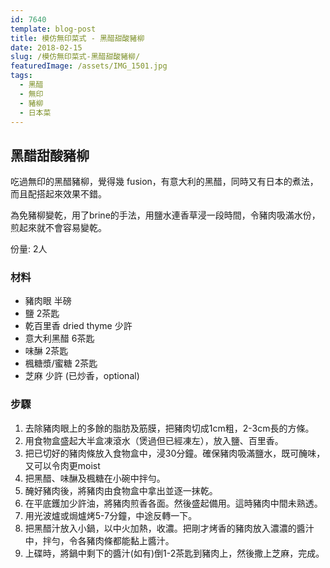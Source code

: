```yaml
---
id: 7640
template: blog-post
title: 模仿無印菜式 - 黑醋甜酸豬柳
date: 2018-02-15
slug: /模仿無印菜式-黑醋甜酸豬柳/
featuredImage: /assets/IMG_1501.jpg
tags:
  - 黑醋
  - 無印
  - 豬柳
  - 日本菜
---
```



## 黑醋甜酸豬柳

吃過無印的黑醋豬柳，覺得幾 fusion，有意大利的黑醋，同時又有日本的煮法，而且配搭起來效果不錯。

為免豬柳變乾，用了brine的手法，用鹽水連香草浸一段時間，令豬肉吸滿水份，煎起來就不會容易變乾。

份量: 2人

### 材料
- 豬肉眼 半磅
- 鹽 2茶匙
- 乾百里香 dried thyme 少許
- 意大利黑醋 6茶匙
- 味醂 2茶匙
- 楓糖漿/蜜糖 2茶匙
- 芝麻 少許 (已炒香，optional)

### 步驟
1. 去除豬肉眼上的多餘的脂肪及筋膜，把豬肉切成1cm粗，2-3cm長的方條。
2. 用食物盒盛起大半盒凍滾水（煲過但已經凍左），放入鹽、百里香。
3. 把已切好的豬肉條放入食物盒中，浸30分鐘。確保豬肉吸滿鹽水，既可醃味，又可以令肉更moist
4. 把黑醋、味醂及楓糖在小碗中拌勻。
5. 醃好豬肉後，將豬肉由食物盒中拿出並逐一抹乾。
6. 在平底鑊加少許油，將豬肉煎香各面。然後盛起備用。這時豬肉中間未熟透。
7. 用光波爐或焗爐烤5-7分鐘，中途反轉一下。
8. 把黑醋汁放入小鍋，以中火加熱，收濃。把剛才烤香的豬肉放入濃濃的醬汁中，拌勻，令各豬肉條都能黏上醬汁。
9. 上碟時，將鍋中剩下的醬汁(如有)倒1-2茶匙到豬肉上，然後撒上芝麻，完成。